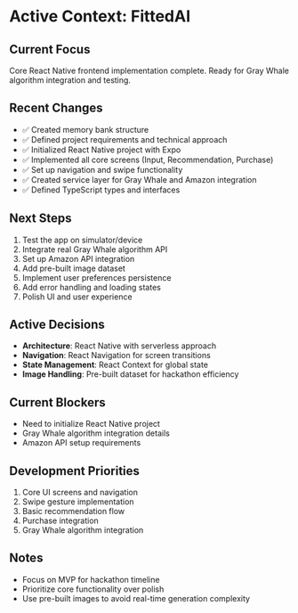 # Active Context: FittedAI

## Current Focus
Core React Native frontend implementation complete. Ready for Gray Whale algorithm integration and testing.

## Recent Changes
- ✅ Created memory bank structure
- ✅ Defined project requirements and technical approach
- ✅ Initialized React Native project with Expo
- ✅ Implemented all core screens (Input, Recommendation, Purchase)
- ✅ Set up navigation and swipe functionality
- ✅ Created service layer for Gray Whale and Amazon integration
- ✅ Defined TypeScript types and interfaces

## Next Steps
1. Test the app on simulator/device
2. Integrate real Gray Whale algorithm API
3. Set up Amazon API integration
4. Add pre-built image dataset
5. Implement user preferences persistence
6. Add error handling and loading states
7. Polish UI and user experience

## Active Decisions
- **Architecture**: React Native with serverless approach
- **Navigation**: React Navigation for screen transitions
- **State Management**: React Context for global state
- **Image Handling**: Pre-built dataset for hackathon efficiency

## Current Blockers
- Need to initialize React Native project
- Gray Whale algorithm integration details
- Amazon API setup requirements

## Development Priorities
1. Core UI screens and navigation
2. Swipe gesture implementation
3. Basic recommendation flow
4. Purchase integration
5. Gray Whale algorithm integration

## Notes
- Focus on MVP for hackathon timeline
- Prioritize core functionality over polish
- Use pre-built images to avoid real-time generation complexity

